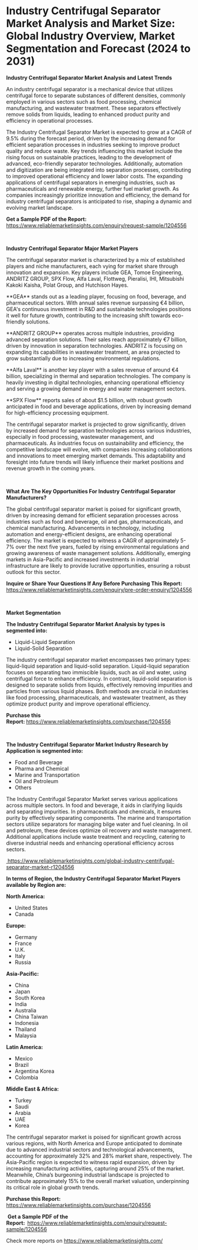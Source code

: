 <p><h1>Industry Centrifugal Separator Market Analysis and Market Size: Global Industry Overview, Market Segmentation and Forecast (2024 to 2031)</h1></p><p><strong>Industry Centrifugal Separator Market Analysis and Latest Trends</strong></p>
<p><p>An industry centrifugal separator is a mechanical device that utilizes centrifugal force to separate substances of different densities, commonly employed in various sectors such as food processing, chemical manufacturing, and wastewater treatment. These separators effectively remove solids from liquids, leading to enhanced product purity and efficiency in operational processes.</p><p>The Industry Centrifugal Separator Market is expected to grow at a CAGR of 9.5% during the forecast period, driven by the increasing demand for efficient separation processes in industries seeking to improve product quality and reduce waste. Key trends influencing this market include the rising focus on sustainable practices, leading to the development of advanced, eco-friendly separator technologies. Additionally, automation and digitization are being integrated into separation processes, contributing to improved operational efficiency and lower labor costs. The expanding applications of centrifugal separators in emerging industries, such as pharmaceuticals and renewable energy, further fuel market growth. As companies increasingly prioritize innovation and efficiency, the demand for industry centrifugal separators is anticipated to rise, shaping a dynamic and evolving market landscape.</p></p>
<p><strong>Get a Sample PDF of the Report:&nbsp;</strong> <a href="https://www.reliablemarketinsights.com/enquiry/request-sample/1204556?utm_campaign=2004&utm_medium=2&utm_source=Github&utm_content=ia&utm_term=31122024&utm_id=industry-centrifugal-separator">https://www.reliablemarketinsights.com/enquiry/request-sample/1204556</a></p>
<p>&nbsp;</p>
<p><strong>Industry Centrifugal Separator Major Market Players</strong></p>
<p><p>The centrifugal separator market is characterized by a mix of established players and niche manufacturers, each vying for market share through innovation and expansion. Key players include GEA, Tomoe Engineering, ANDRITZ GROUP, SPX Flow, Alfa Laval, Flottweg, Pieralisi, IHI, Mitsubishi Kakoki Kaisha, Polat Group, and Hutchison Hayes.</p><p>**GEA** stands out as a leading player, focusing on food, beverage, and pharmaceutical sectors. With annual sales revenue surpassing €4 billion, GEA's continuous investment in R&D and sustainable technologies positions it well for future growth, contributing to the increasing shift towards eco-friendly solutions.</p><p>**ANDRITZ GROUP** operates across multiple industries, providing advanced separation solutions. Their sales reach approximately €7 billion, driven by innovation in separation technologies. ANDRITZ is focusing on expanding its capabilities in wastewater treatment, an area projected to grow substantially due to increasing environmental regulations.</p><p>**Alfa Laval** is another key player with a sales revenue of around €4 billion, specializing in thermal and separation technologies. The company is heavily investing in digital technologies, enhancing operational efficiency and serving a growing demand in energy and water management sectors.</p><p>**SPX Flow** reports sales of about $1.5 billion, with robust growth anticipated in food and beverage applications, driven by increasing demand for high-efficiency processing equipment.</p><p>The centrifugal separator market is projected to grow significantly, driven by increased demand for separation technologies across various industries, especially in food processing, wastewater management, and pharmaceuticals. As industries focus on sustainability and efficiency, the competitive landscape will evolve, with companies increasing collaborations and innovations to meet emerging market demands. This adaptability and foresight into future trends will likely influence their market positions and revenue growth in the coming years.</p></p>
<p>&nbsp;</p>
<p><strong>What Are The Key Opportunities For Industry Centrifugal Separator Manufacturers?</strong></p>
<p><p>The global centrifugal separator market is poised for significant growth, driven by increasing demand for efficient separation processes across industries such as food and beverage, oil and gas, pharmaceuticals, and chemical manufacturing. Advancements in technology, including automation and energy-efficient designs, are enhancing operational efficiency. The market is expected to witness a CAGR of approximately 5-7% over the next five years, fueled by rising environmental regulations and growing awareness of waste management solutions. Additionally, emerging markets in Asia-Pacific and increased investments in industrial infrastructure are likely to provide lucrative opportunities, ensuring a robust outlook for this sector.</p></p>
<p><strong>Inquire or Share Your Questions If Any Before Purchasing This Report:</strong> <a href="https://www.reliablemarketinsights.com/enquiry/pre-order-enquiry/1204556?utm_campaign=2004&utm_medium=2&utm_source=Github&utm_content=ia&utm_term=31122024&utm_id=industry-centrifugal-separator">https://www.reliablemarketinsights.com/enquiry/pre-order-enquiry/1204556</a></p>
<p>&nbsp;</p>
<p><strong>Market Segmentation</strong></p>
<p><strong>The Industry Centrifugal Separator Market Analysis by types is segmented into:</strong></p>
<p><ul><li>Liquid-Liquid Separation</li><li>Liquid-Solid Separation</li></ul></p>
<p><p>The industry centrifugal separator market encompasses two primary types: liquid-liquid separation and liquid-solid separation. Liquid-liquid separation focuses on separating two immiscible liquids, such as oil and water, using centrifugal force to enhance efficiency. In contrast, liquid-solid separation is designed to separate solids from liquids, effectively removing impurities and particles from various liquid phases. Both methods are crucial in industries like food processing, pharmaceuticals, and wastewater treatment, as they optimize product purity and improve operational efficiency.</p></p>
<p><strong>Purchase this Report:&nbsp;</strong><a href="https://www.reliablemarketinsights.com/purchase/1204556?utm_campaign=2004&utm_medium=2&utm_source=Github&utm_content=ia&utm_term=31122024&utm_id=industry-centrifugal-separator">https://www.reliablemarketinsights.com/purchase/1204556</a></p>
<p>&nbsp;</p>
<p><strong>The Industry Centrifugal Separator Market Industry Research by Application is segmented into:</strong></p>
<p><ul><li>Food and Beverage</li><li>Pharma and Chemical</li><li>Marine and Transportation</li><li>Oil and Petroleum</li><li>Others</li></ul></p>
<p><p>The Industry Centrifugal Separator Market serves various applications across multiple sectors. In food and beverage, it aids in clarifying liquids and separating impurities. In pharmaceuticals and chemicals, it ensures purity by effectively separating components. The marine and transportation sectors utilize separators for managing bilge water and fuel cleaning. In oil and petroleum, these devices optimize oil recovery and waste management. Additional applications include waste treatment and recycling, catering to diverse industrial needs and enhancing operational efficiency across sectors.</p></p>
<p><a href="https://www.reliablemarketinsights.com/global-industry-centrifugal-separator-market-r1204556?utm_campaign=2004&utm_medium=2&utm_source=Github&utm_content=ia&utm_term=31122024&utm_id=industry-centrifugal-separator">&nbsp;https://www.reliablemarketinsights.com/global-industry-centrifugal-separator-market-r1204556</a></p>
<p><strong>In terms of Region, the Industry Centrifugal Separator Market Players available by Region are:</strong></p>
<p>
    <p> <strong> North America: </strong>
        <ul>
            <li>United States</li>
            <li>Canada</li>
        </ul>
        </p> 
    <p> <strong> Europe: </strong>
        <ul>
            <li>Germany</li>
            <li>France</li>
            <li>U.K.</li>
            <li>Italy</li>
            <li>Russia</li>
        </ul>
        </p> 
    <p> <strong> Asia-Pacific: </strong>
        <ul>
            <li>China</li>
            <li>Japan</li>
            <li>South Korea</li>
            <li>India</li>
            <li>Australia</li>
            <li>China Taiwan</li>
            <li>Indonesia</li>
            <li>Thailand</li>
            <li>Malaysia</li>
        </ul>
        </p> 
    <p> <strong> Latin America: </strong>
        <ul>
            <li>Mexico</li>
            <li>Brazil</li>
            <li>Argentina Korea</li>
            <li>Colombia</li>
        </ul>
        </p> 
    <p> <strong> Middle East & Africa: </strong>
        <ul>
            <li>Turkey</li>
            <li>Saudi</li>
            <li>Arabia</li>
            <li>UAE</li>
            <li>Korea</li>
        </ul>
    </p>
    </p>
<p><p>The centrifugal separator market is poised for significant growth across various regions, with North America and Europe anticipated to dominate due to advanced industrial sectors and technological advancements, accounting for approximately 32% and 28% market share, respectively. The Asia-Pacific region is expected to witness rapid expansion, driven by increasing manufacturing activities, capturing around 25% of the market. Meanwhile, China’s burgeoning industrial landscape is projected to contribute approximately 15% to the overall market valuation, underpinning its critical role in global growth trends.</p></p>
<p><strong>Purchase this Report: </strong><a href="https://www.reliablemarketinsights.com/purchase/1204556?utm_campaign=2004&utm_medium=2&utm_source=Github&utm_content=ia&utm_term=31122024&utm_id=industry-centrifugal-separator">https://www.reliablemarketinsights.com/purchase/1204556</a></p>
<p>&nbsp;<strong>Get a Sample PDF of the Report:&nbsp;&nbsp;</strong><a href="https://www.reliablemarketinsights.com/enquiry/request-sample/1204556?utm_campaign=2004&utm_medium=2&utm_source=Github&utm_content=ia&utm_term=31122024&utm_id=industry-centrifugal-separator">https://www.reliablemarketinsights.com/enquiry/request-sample/1204556</a></p>
<p><strong></strong></p>
<p>Check more reports on <a href="https://www.reliablemarketinsights.com/?utm_campaign=2004&utm_medium=2&utm_source=Github&utm_content=ia&utm_term=31122024&utm_id=industry-centrifugal-separator">https://www.reliablemarketinsights.com/</a></p>